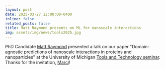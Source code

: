 ```yaml
---
layout: post
date: 2025-03-27 12:00:00-0400
inline: false
related_posts: false
title: Matt Raymond presents on ML for nanoscale interactions
img: assets/img/news/tools2025.jpg
---
```


<div class="row mjustifyt-4 -content-center">
    <div class="col-sm-12 col-md-12
        {% include figure.liquid loading="eager" path="assets/img/news/tools2025.png" class="img-fluid rounded z-depth-1" %}
    </div>
</div>

PhD Candidate [Matt Raymond](/people/mattrmd) presented a talk on our paper "Domain-agnostic predictions of nanoscale interactions in proteins and nanoparticles" at the University of Michigan [Tools and Technology seminar](https://medschool.umich.edu/events/tools-technology-seminar-series).
Thanks for the invitation, [Marci](https://lib.umich.edu/users/mbradenb)!
